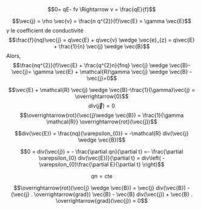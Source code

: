 $$0= qE- fv \Rightarrow v = \frac{qE}{f}$$

$$\vec{j} = \rho \vec{v} = \frac{n q^{2}}{f}\vec{E} = \gamma \vec{E}$$
$\gamma$ le coefficient de conductivité
$$\frac{f}{nq}\vec{j} = q\vec{E} + q\vec{v} \wedge \vec{e}_{z} = q\vec{E} + \frac{1}{n} \vec{j} \wedge \vec{B}$$
Alors, 
$$\frac{nq^{2}}{f}\vec{E} + \frac{q^{2}n}{fnq} \vec{j} \wedge \vec{B}-\vec{j}= \gamma \vec{E} + \mathcal{R}\gamma \vec{j} \wedge \vec{B} - \vec{j}=0$$


$$\vec{E} + \mathcal{R} \vec{j} \wedge \vec{B}-\frac{1}{\gamma}\vec{j} = \overrightarrow{0}$$
$$div(\vec{j})=0$$
$$\overrightarrow{rot}(\vec{j}\wedge \vec{B}) = \frac{1}{\gamma \mathcal{R}} \overrightarrow{rot}(\vec{j})$$

$$div(\vec{E}) = \frac{nq}{\varepsilon_{0}} = -\mathcal{R} div(\vec{j} \wedge \vec{B})$$

$$0 = div(\vec{j}) = - \frac{\partial qn}{\partial t} =- \frac{\partial \varepsilon_{0} div(\vec{E})}{\partial t} = div\left( -\varepsilon_{0}\frac{\partial E}{\partial t}  \right)$$

$$qn = \text{cte}$$

$$\overrightarrow{rot}(\vec{j} \wedge \vec{B}) = \vec{j} div(\vec{B}) - (\vec{j} . \overrightarrow{grad}) \vec{B} - \vec{B} div(\vec{j}) + \vec{B} . \overrightarrow{grad}(\vec{j}) = 0$$
